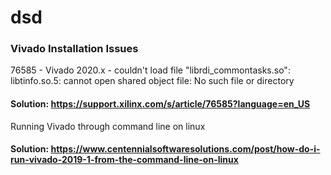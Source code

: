 # dsd

### Vivado Installation Issues

76585 - Vivado 2020.x - couldn't load file "librdi_commontasks.so": libtinfo.so.5: cannot open shared object file: No such file or directory

#### Solution: https://support.xilinx.com/s/article/76585?language=en_US

Running Vivado through command line on linux

#### Solution: https://www.centennialsoftwaresolutions.com/post/how-do-i-run-vivado-2019-1-from-the-command-line-on-linux
